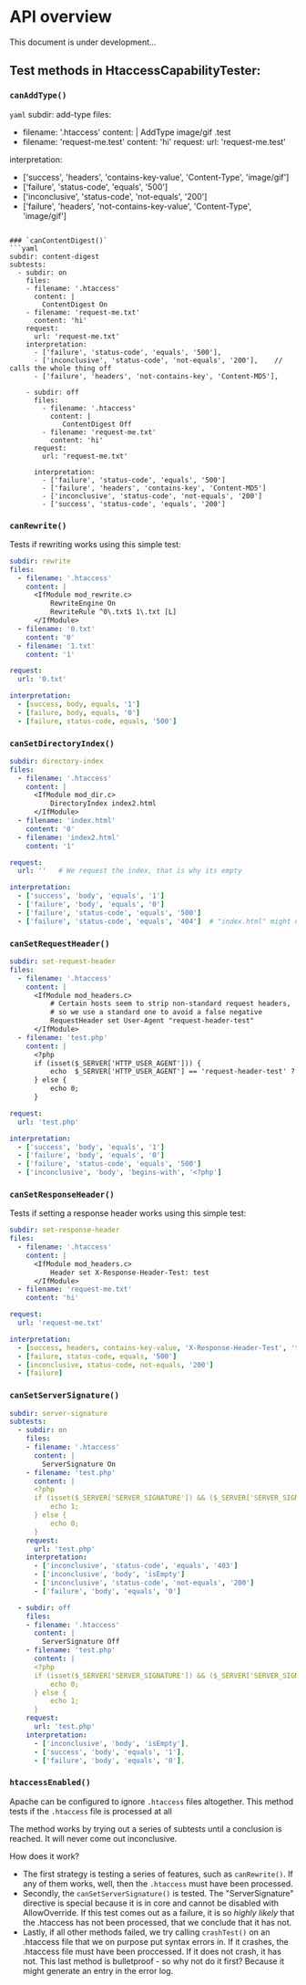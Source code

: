 # API overview
This document is under development...

## Test methods in HtaccessCapabilityTester:

### `canAddType()`
```yaml```
subdir: add-type
files:
  - filename: '.htaccess'
    content: |
      <IfModule mod_mime.c>
          AddType image/gif .test
      </IfModule>
  - filename: 'request-me.test'
    content: 'hi'
request:
  url: 'request-me.test'

interpretation:
 - ['success', 'headers', 'contains-key-value', 'Content-Type', 'image/gif']
 - ['failure', 'status-code', 'equals', '500']
 - ['inconclusive', 'status-code', 'not-equals', '200']
 - ['failure', 'headers', 'not-contains-key-value', 'Content-Type', 'image/gif']
```

### `canContentDigest()`
```yaml
subdir: content-digest
subtests:
  - subdir: on    
    files:
    - filename: '.htaccess'
      content: |
        ContentDigest On
    - filename: 'request-me.txt'
      content: 'hi'
    request:
      url: 'request-me.txt'
    interpretation:
      - ['failure', 'status-code', 'equals', '500'],
      - ['inconclusive', 'status-code', 'not-equals', '200'],    // calls the whole thing off
      - ['failure', 'headers', 'not-contains-key', 'Content-MD5'],

    - subdir: off
      files:
        - filename: '.htaccess'
          content: |
             ContentDigest Off
        - filename: 'request-me.txt'
          content: 'hi'
      request:
        url: 'request-me.txt'

      interpretation:
        - ['failure', 'status-code', 'equals', '500']
        - ['failure', 'headers', 'contains-key', 'Content-MD5']
        - ['inconclusive', 'status-code', 'not-equals', '200']
        - ['success', 'status-code', 'equals', '200']
```

### `canRewrite()`
Tests if rewriting works using this simple test:

```yaml
subdir: rewrite
files:
  - filename: '.htaccess'
    content: |
      <IfModule mod_rewrite.c>
          RewriteEngine On
          RewriteRule ^0\.txt$ 1\.txt [L]
      </IfModule>
  - filename: '0.txt'
    content: '0'
  - filename: '1.txt'
    content: '1'

request:
  url: '0.txt'

interpretation:
  - [success, body, equals, '1']
  - [failure, body, equals, '0']
  - [failure, status-code, equals, '500']
```

### `canSetDirectoryIndex()`

```yaml
subdir: directory-index
files:
  - filename: '.htaccess'
    content: |
      <IfModule mod_dir.c>
          DirectoryIndex index2.html
      </IfModule>
  - filename: 'index.html'
    content: '0'
  - filename: 'index2.html'
    content: '1'

request:
  url: ''   # We request the index, that is why its empty

interpretation:
  - ['success', 'body', 'equals', '1']
  - ['failure', 'body', 'equals', '0']
  - ['failure', 'status-code', 'equals', '500']
  - ['failure', 'status-code', 'equals', '404']  # "index.html" might not be set to index


```

### `canSetRequestHeader()`
```yaml
subdir: set-request-header
files:
  - filename: '.htaccess'
    content: |
      <IfModule mod_headers.c>
          # Certain hosts seem to strip non-standard request headers,
          # so we use a standard one to avoid a false negative
          RequestHeader set User-Agent "request-header-test"
      </IfModule>
  - filename: 'test.php'
    content: |
      <?php
      if (isset($_SERVER['HTTP_USER_AGENT'])) {
          echo  $_SERVER['HTTP_USER_AGENT'] == 'request-header-test' ? 1 : 0;
      } else {
          echo 0;
      }

request:
  url: 'test.php'

interpretation:
  - ['success', 'body', 'equals', '1']
  - ['failure', 'body', 'equals', '0']
  - ['failure', 'status-code', 'equals', '500']
  - ['inconclusive', 'body', 'begins-with', '<?php']
```

### `canSetResponseHeader()`
Tests if setting a response header works using this simple test:

```yaml
subdir: set-response-header
files:
  - filename: '.htaccess'
    content: |
      <IfModule mod_headers.c>
          Header set X-Response-Header-Test: test
      </IfModule>
  - filename: 'request-me.txt'
    content: 'hi'

request:
  url: 'request-me.txt'

interpretation:
  - [success, headers, contains-key-value, 'X-Response-Header-Test', 'test']
  - [failure, status-code, equals, '500']
  - [inconclusive, status-code, not-equals, '200']
  - [failure]
```

### `canSetServerSignature()`
```yaml
subdir: server-signature
subtests:
  - subdir: on
    files:
    - filename: '.htaccess'
      content: |
        ServerSignature On
    - filename: 'test.php'
      content: |
      <?php
      if (isset($_SERVER['SERVER_SIGNATURE']) && ($_SERVER['SERVER_SIGNATURE'] != '')) {
          echo 1;
      } else {
          echo 0;
      }
    request:
      url: 'test.php'
    interpretation:
      - ['inconclusive', 'status-code', 'equals', '403']
      - ['inconclusive', 'body', 'isEmpty']
      - ['inconclusive', 'status-code', 'not-equals', '200']
      - ['failure', 'body', 'equals', '0']

  - subdir: off
    files:
    - filename: '.htaccess'
      content: |
        ServerSignature Off
    - filename: 'test.php'
      content: |
      <?php
      if (isset($_SERVER['SERVER_SIGNATURE']) && ($_SERVER['SERVER_SIGNATURE'] != '')) {
          echo 0;
      } else {
          echo 1;
      }
    request:
      url: 'test.php'
    interpretation:
      - ['inconclusive', 'body', 'isEmpty'],
      - ['success', 'body', 'equals', '1'],
      - ['failure', 'body', 'equals', '0'],
```

### `htaccessEnabled()`
Apache can be configured to ignore `.htaccess` files altogether. This method tests if the `.htaccess` file is processed at all

The method works by trying out a series of subtests until a conclusion is reached. It will never come out inconclusive.

How does it work?
- The first strategy is testing a series of features, such as `canRewrite()`. If any of them works, well, then the `.htaccess` must have been processed.
- Secondly, the `canSetServerSignature()` is tested. The "ServerSignature" directive is special because it is in core and cannot be disabled with AllowOverride. If this test comes out as a failure, it is so *highly likely* that the .htaccess has not been processed, that we conclude that it has not.
- Lastly, if all other methods failed, we try calling `crashTest()` on an .htaccess file that we on purpose put syntax errors in. If it crashes, the .htaccess file must have been proccessed. If it does not crash, it has not. This last method is bulletproof - so why not do it first? Because it might generate an entry in the error log.
